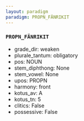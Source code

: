 ```yaml
---
layout: paradigm
paradigm: PROPN_FÄNRIKIT
---
```

### ` PROPN_FÄNRIKIT `


* grade_dir: weaken
* plurale_tantum: obligatory
* pos: NOUN
* stem_diphthong: None
* stem_vowel: None
* upos: PROPN
* harmony: front
* kotus_av: A
* kotus_tn: 5
* clitics: False
* possessive: False
